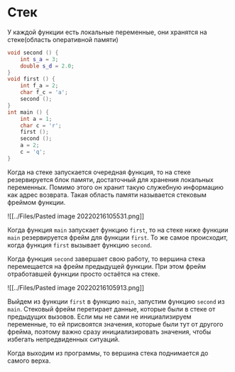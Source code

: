 # Стек
У каждой функции есть локальные переменные, они хранятся на стеке(область оперативной памяти)

```cpp
void second () { 
	int s_a = 3; 
	double s_d = 2.0; 
} 
void first () { 
	int f_a = 2; 
	char f_c = 'a'; 
	second (); 
} 
int main () { 
	int a = 1; 
	char c = 'r'; 
	first (); 
	second (); 
	a = 2; 
	c = 'q'; 
}
```

Когда на стеке запускается очередная функция, то на стеке резервируется блок памяти, достаточный для хранения локальных переменных. Помимо этого он хранит такую служебную информацию как адрес возврата. Такая область памяти называется стековым фреймом функции.

![[../Files/Pasted image 20220216105531.png]] 

Когда функция `main` запускает функцию `first`, то на стеке ниже функции `main` резервируется фрейм для функции `first`. То же самое происходит, когда функция `first` вызывает функцию `second`.

Когда функция `second` завершает свою работу, то вершина стека перемещается на фрейм предыдущей функции. При этом фрейм отработавшей функции просто остаётся на стеке.

![[../Files/Pasted image 20220216105913.png]]

 Выйдем из функции `first` в функцию `main`, запустим функцию `second` из `main`. Стековый фрейм перетирает данные, которые были в стеке от предыдущих вызовов. Если мы не сами не инициализируем переменные, то ей присвоятся значения, которые были тут от другого фрейма, поэтому важно сразу инициализировать значения, чтобы избегать непредвиденных ситуаций.
 
Когда выходим из программы, то вершина стека поднимается до самого верха.